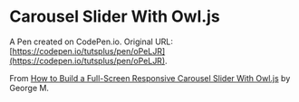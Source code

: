 # Carousel Slider With Owl.js

A Pen created on CodePen.io. Original URL: [https://codepen.io/tutsplus/pen/oPeLJR](https://codepen.io/tutsplus/pen/oPeLJR).

From [How to Build a Full-Screen Responsive Carousel Slider With Owl.js](http://webdesign.tutsplus.com/tutorials/how-to-build-a-full-screen-responsive-carousel-slider-with-owljs--cms-31771) by George M.